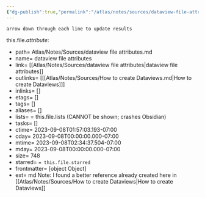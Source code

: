 ```yaml
---
{"dg-publish":true,"permalink":"/atlas/notes/sources/dataview-file-attributes/"}
---
```


	arrow down through each line to update results
this.file.*attribute*:
- path= Atlas/Notes/Sources/dataview file attributes.md
- name= dataview file attributes
- link= [[Atlas/Notes/Sources/dataview file attributes\|dataview file attributes]]
- outlinks= [[[Atlas/Notes/Sources/How to create Dataviews.md\|How to create Dataviews]]]
- inlinks= []
- etags= []
- tags= []
- aliases= []
- lists= = this.file.lists (CANNOT be shown; crashes Obsidian)
- tasks= []
- ctime= 2023-09-08T01:57:03.193-07:00
- cday= 2023-09-08T00:00:00.000-07:00
- mtime= 2023-09-08T02:34:37.504-07:00
- mday= 2023-09-08T00:00:00.000-07:00
- size= 748
- starred= `= this.file.starred`
- frontmatter= [object Object]
- ext= md
Note: I found a better reference already created here in [[Atlas/Notes/Sources/How to create Dataviews\|How to create Dataviews]]